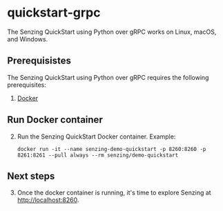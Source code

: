 # quickstart-grpc

The Senzing QuickStart using Python over gRPC works on Linux, macOS, and Windows.

## Prerequisistes

The Senzing QuickStart using Python over gRPC requires the following prerequisites:

1. [Docker]

## Run Docker container

2. Run the Senzing QuickStart Docker container.
   Example:

    ```console
    docker run -it --name senzing-demo-quickstart -p 8260:8260 -p 8261:8261 --pull always --rm senzing/demo-quickstart

    ```

## Next steps

3. Once the docker container is running,
it's time to explore Senzing at
 [http://localhost:8260].

[Docker]: https://github.com/senzing-garage/knowledge-base/blob/main/WHATIS/docker.md
[http://localhost:8260]: http://localhost:8260
